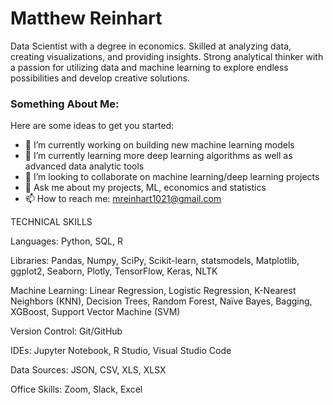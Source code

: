 # Matthew Reinhart

Data Scientist with a degree in economics. Skilled at analyzing data, creating visualizations, and providing insights. Strong analytical thinker with a passion for utilizing data and machine learning to explore endless possibilities and develop creative solutions. 

### Something About Me:
Here are some ideas to get you started:

- 🔭 I’m currently working on building new machine learning models
- 🌱 I’m currently learning more deep learning algorithms as well as advanced data analytic tools
- 👯 I’m looking to collaborate on machine learning/deep learning projects
- 💬 Ask me about my projects, ML, economics and statistics
- 📫 How to reach me: mreinhart1021@gmail.com

TECHNICAL SKILLS

Languages: Python, SQL, R


Libraries: Pandas, Numpy, SciPy, Scikit-learn, statsmodels, Matplotlib, ggplot2, Seaborn, Plotly, TensorFlow, Keras, NLTK


Machine Learning: Linear Regression, Logistic Regression, K-Nearest Neighbors (KNN), Decision Trees, Random Forest, Naïve Bayes, Bagging, XGBoost, Support Vector Machine (SVM)


Version Control: Git/GitHub


IDEs: Jupyter Notebook, R Studio, Visual Studio Code


Data Sources: JSON, CSV, XLS, XLSX


Office Skills: Zoom, Slack, Excel
